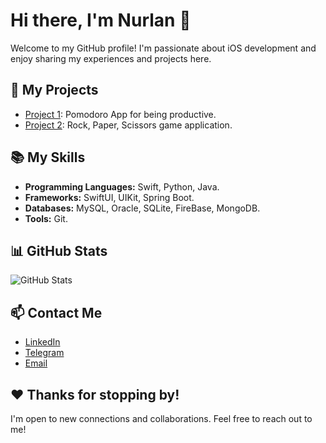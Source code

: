 # Hi there, I'm Nurlan 👋

Welcome to my GitHub profile! I'm passionate about iOS development and enjoy sharing my experiences and projects here.

## 🚀 My Projects

- [Project 1](link_to_project_1): Pomodoro App for being productive.
- [Project 2](link_to_project_2): Rock, Paper, Scissors game application.

## 📚 My Skills

- **Programming Languages:** Swift, Python, Java.
- **Frameworks:** SwiftUI, UIKit, Spring Boot.
- **Databases:** MySQL, Oracle, SQLite, FireBase, MongoDB.
- **Tools:** Git.

## 📊 GitHub Stats

![GitHub Stats](https://github-readme-stats.vercel.app/api?username=your_username&show_icons=true&count_private=true&hide=contribs,prs)

## 📫 Contact Me

- [LinkedIn]([link_to_LinkedIn](https://www.linkedin.com/in/darzhanov-nurlan-369a35210?utm_source=share&utm_campaign=share_via&utm_content=profile&utm_medium=ios_app))
- [Telegram](https://t.me/wiseminder)
- [Email](ndarzhanov3@gmail.com)

## ❤️ Thanks for stopping by!

I'm open to new connections and collaborations. Feel free to reach out to me!
